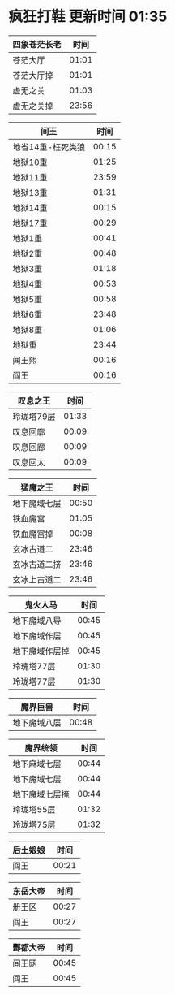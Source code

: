 # 疯狂打鞋 更新时间 01:35

| 四象苍茫长老   | 时间    |
|--------|-------|
| 苍茫大厅 | 01:01 |
| 苍茫大厅掉 | 01:01 |
| 虚无之关 | 01:03 |
| 虚无之关掉 | 23:56 |

| 间王   | 时间    |
|--------|-------|
| 地省14重-枉死类狼 | 00:15 |
| 地狱10重 | 01:25 |
| 地狱11重 | 23:59 |
| 地狱13重 | 01:31 |
| 地狱14重 | 00:15 |
| 地狱17重 | 00:29 |
| 地狱1重 | 00:41 |
| 地狱2重 | 00:48 |
| 地狱3重 | 01:18 |
| 地狱4重 | 00:53 |
| 地狱5重 | 00:58 |
| 地狱6重 | 23:48 |
| 地狱8重 | 01:06 |
| 地狱重 | 23:44 |
| 闻王熙 | 00:16 |
| 阎王 | 00:16 |

| 叹息之王   | 时间    |
|--------|-------|
| 玲珑塔79层 | 01:33 |
| 叹息回廓 | 00:09 |
| 叹息回廊 | 00:09 |
| 叹息回太 | 00:09 |

| 猛魔之王   | 时间    |
|--------|-------|
| 地下魔域七层 | 00:50 |
| 铁血魔宫 | 01:05 |
| 铁血魔宫掉 | 00:08 |
| 玄冰古道二 | 23:46 |
| 玄冰古道二挤 | 23:46 |
| 玄冰上古道二 | 23:46 |

| 鬼火人马   | 时间    |
|--------|-------|
| 地下魔域八导 | 00:45 |
| 地下魔域作层 | 00:45 |
| 地下魔域作层掉 | 00:45 |
| 玲瑰塔77层 | 01:30 |
| 玲珑塔77层 | 01:30 |

| 魔界巨兽   | 时间    |
|--------|-------|
| 地下魔域八层 | 00:48 |

| 魔界统领   | 时间    |
|--------|-------|
| 地下麻域七层 | 00:44 |
| 地下魔域七层 | 00:44 |
| 地下魔域七层掩 | 00:44 |
| 玲珑塔55层 | 01:32 |
| 玲珑塔75层 | 01:32 |

| 后土娘娘   | 时间    |
|--------|-------|
| 阎王 | 00:21 |

| 东岳大帝   | 时间    |
|--------|-------|
| 册王区 | 00:27 |
| 阎王 | 00:27 |

| 酆都大帝   | 时间    |
|--------|-------|
| 间王网 | 00:45 |
| 阎王 | 00:45 |